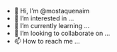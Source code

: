 - 👋 Hi, I’m @mostaquenaim
- 👀 I’m interested in ...
- 🌱 I’m currently learning ...
- 💞️ I’m looking to collaborate on ...
- 📫 How to reach me ...

<!---
mostaquenaim/mostaquenaim is a ✨ special ✨ repository because its `README.md` (this file) appears on your GitHub profile.
You can click the Preview link to take a look at your changes.
--->
